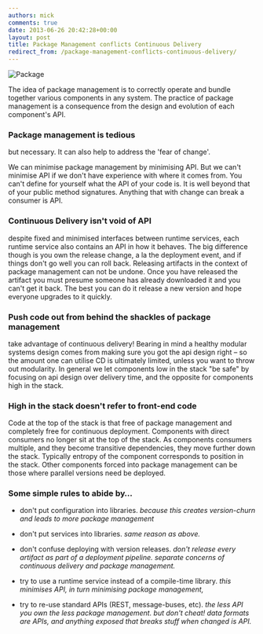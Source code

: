 ```yaml
---
authors: mick
comments: true
date: 2013-06-26 20:42:28+00:00
layout: post
title: Package Management conflicts Continuous Delivery
redirect_from: /package-management-conflicts-continuous-delivery/
---
```





![Package](http://www.slashroot.in/sites/default/files/styles/article_image_full_node/public/field/image/yum%20package_0.png)


The idea of package management is to correctly operate and bundle together various components in any system. The practice of package management is a consequence from the design and evolution of each component's API.



### Package management is tedious

but necessary. It can also help to address the 'fear of change'.

We can minimise package management by minimising API. But we can't minimise API if we don't have experience with where it comes from. You can't define for yourself what the API of your code is. It is well beyond that of your public method signatures. Anything that with change can break a consumer is API.



### Continuous Delivery isn't void of API

despite fixed and minimised interfaces between runtime services, each runtime service also contains an API in how it behaves. The big difference though is you own the release change, a la the deployment event, and if things don't go well you can roll back. Releasing artifacts in the context of package management can not be undone. Once you have released the artifact you must presume someone has already downloaded it and you can't get it back. The best you can do it release a new version and hope everyone upgrades to it quickly.



### Push code out from behind the shackles of package management

take advantage of continuous delivery! Bearing in mind a healthy modular systems design comes from making sure you got the api design right – so the amount one can utilise CD is ultimately limited, unless you want to throw out modularity. In general we let components low in the stack "be safe" by focusing on api design over delivery time, and the opposite for components high in the stack.



### High in the stack doesn't refer to front-end code

Code at the top of the stack is that free of package management and completely free for continuous deployment. Components with direct consumers no longer sit at the top of the stack. As components consumers multiple, and they become transitive dependencies, they move further down the stack. Typically entropy of the component corresponds to position in the stack. Other components forced into package management can be those where parallel versions need be deployed.



### Some simple rules to abide by…






  * don't put configuration into libraries.
      _because this creates version-churn and leads to more package management_  




  * don't put services into libraries.
      _same reason as above._  




  * don't confuse deploying with version releases.
      _don't release every artifact as part of a deployment pipeline.
      separate concerns of continuous delivery and package management._  




  * try to use a runtime service instead of a compile-time library.
      _this minimises API, in turn minimising package management,_  




  * try to re-use standard APIs (REST, message-buses, etc).
      _the less API you own the less package management.
      but don't cheat! data formats are APIs, and anything exposed that breaks stuff when changed is API._


